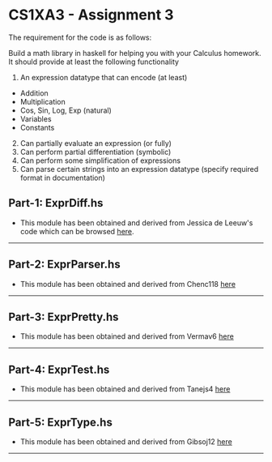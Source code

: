 CS1XA3 - Assignment 3
=====================

The requirement for the code is as follows:  

Build a math library in haskell for helping you with your Calculus homework. It should provide at least the following functionality

1. An expression datatype that can encode (at least)  
* Addition  
* Multiplication  
* Cos, Sin, Log, Exp (natural)  
* Variables  
* Constants  
2. Can partially evaluate an expression (or fully)  
3. Can perform partial differentiation (symbolic)  
4. Can perform some simplification of expressions  
5. Can parse certain strings into an expression datatype (specify required format in documentation)  

## Part-1: ExprDiff.hs

* This module has been obtained and derived from Jessica de Leeuw's code which can be browsed [here](https://github.com/deleeuwj1/CS1XA3).  

---
## Part-2: ExprParser.hs

* This module has been obtained and derived from Chenc118 [here](https://github.com/chenc118/CS1XA3)  

---
## Part-3: ExprPretty.hs

* This module has been obtained and derived from Vermav6 [here](https://github.com/vermav6/CS1XA3)  


---
## Part-4: ExprTest.hs

* This module has been obtained and derived from Tanejs4 [here](https://github.com/TANEJS4/CS1XA3)  


---
## Part-5: ExprType.hs

* This module has been obtained and derived from Gibsoj12 [here](https://github.com/gibsoj12/CS1XA3)  

---
